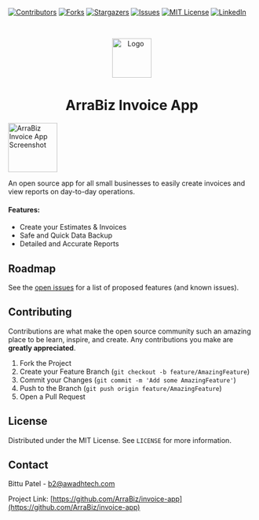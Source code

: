 <!-- PROJECT SHIELDS -->
<!--
*** I'm using markdown "reference style" links for readability.
*** Reference links are enclosed in brackets [ ] instead of parentheses ( ).
*** See the bottom of this document for the declaration of the reference variables
*** for contributors-url, forks-url, etc. This is an optional, concise syntax you may use.
*** https://www.markdownguide.org/basic-syntax/#reference-style-links
-->
[![Contributors][contributors-shield]][contributors-url]
[![Forks][forks-shield]][forks-url]
[![Stargazers][stars-shield]][stars-url]
[![Issues][issues-shield]][issues-url]
[![MIT License][license-shield]][license-url]
[![LinkedIn][linkedin-shield]][linkedin-url]


<!-- PROJECT LOGO -->
<br />
<p align="center">
  <a href="https://github.com/ArraBiz/invoice-app">
    <img src="https://awadhtech.com/wp-content/uploads/2021/06/app_icon.png" alt="Logo" width="80" height="80">
  </a>

  <h1 align="center">ArraBiz Invoice App</h1>

<a href="https://github.com/ArraBiz/invoice-app">
    <img src="https://awadhtech.com/wp-content/uploads/2021/06/mockup.png" alt="ArraBiz Invoice App Screenshot" width="100" height="auto">
</a>
</p>

An open source app for all small businesses to easily create invoices and view reports on day-to-day operations.

#### Features:
* Create your Estimates & Invoices
* Safe and Quick Data Backup
* Detailed and Accurate Reports


<!-- ROADMAP -->
## Roadmap

See the [open issues](https://github.com/ArraBiz/invoice-app/issues) for a list of proposed features (and known issues).

<!-- CONTRIBUTING -->
## Contributing

Contributions are what make the open source community such an amazing place to be learn, inspire, and create. Any contributions you make are **greatly appreciated**.

1. Fork the Project
2. Create your Feature Branch (`git checkout -b feature/AmazingFeature`)
3. Commit your Changes (`git commit -m 'Add some AmazingFeature'`)
4. Push to the Branch (`git push origin feature/AmazingFeature`)
5. Open a Pull Request

<!-- LICENSE -->
## License

Distributed under the MIT License. See `LICENSE` for more information.

<!-- CONTACT -->
## Contact

Bittu Patel - b2@awadhtech.com

Project Link: [https://github.com/ArraBiz/invoice-app](https://github.com/ArraBiz/invoice-app)


<!-- MARKDOWN LINKS & IMAGES -->
<!-- https://www.markdownguide.org/basic-syntax/#reference-style-links -->
[contributors-shield]: https://img.shields.io/github/contributors/ArraBiz/repo.svg?style=for-the-badge
[contributors-url]: https://github.com/ArraBiz/repo/graphs/contributors
[forks-shield]: https://img.shields.io/github/forks/ArraBiz/repo.svg?style=for-the-badge
[forks-url]: https://github.com/ArraBiz/repo/network/members
[stars-shield]: https://img.shields.io/github/stars/ArraBiz/repo.svg?style=for-the-badge
[stars-url]: https://github.com/ArraBiz/repo/stargazers
[issues-shield]: https://img.shields.io/github/issues/ArraBiz/repo.svg?style=for-the-badge
[issues-url]: https://github.com/ArraBiz/repo/issues
[license-shield]: https://img.shields.io/github/license/ArraBiz/repo.svg?style=for-the-badge
[license-url]: https://github.com/ArraBiz/repo/blob/master/LICENSE.txt
[linkedin-shield]: https://img.shields.io/badge/-LinkedIn-black.svg?style=for-the-badge&logo=linkedin&colorB=555
[linkedin-url]: https://linkedin.com/in/ArraBiz
